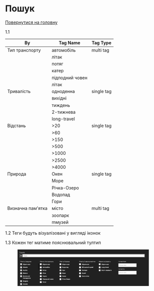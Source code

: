 # Пошук

[Повернутися на головну](../Requirements.md)

1.1

| By                | Tag Name        | Tag Type   |
| ----------------- | --------------- | ---------- |
| Тип транспорту    | автомобіль      | multi tag  |
|                   | літак           |            |
|                   | потяг           |            |
|                   | катер           |            |
|                   | підподний човен |            |
|                   | літак           |            |
| Тривалість        | одноденна       | single tag |
|                   | вихідні         |            |
|                   | тиждень         |            |
|                   | 2-тижнева       |            |
|                   | long-travel     |            |
| Відстань          | >20             | single tag |
|                   | >60             |            |
|                   | >150            |            |
|                   | >500            |            |
|                   | >1000           |            |
|                   | >2500           |            |
|                   | >4000           |            |
| Природа           | Окен            | single tag |
|                   | Море            |            |
|                   | Річка-Озеро     |            |
|                   | Водопад         |            |
|                   | Гори            |            |
| Визначна пам'ятка | місто           | multi tag  |
|                   | зоопарк         |            |
|                   | mмузей          |            |

1.2 Теги будуть візуалізовані у вигляді іконок

1.3 Кожен тег матиме пояснювальний тултип

<figure><img src="../../.gitbook/assets/image.png" alt=""><figcaption></figcaption></figure>
